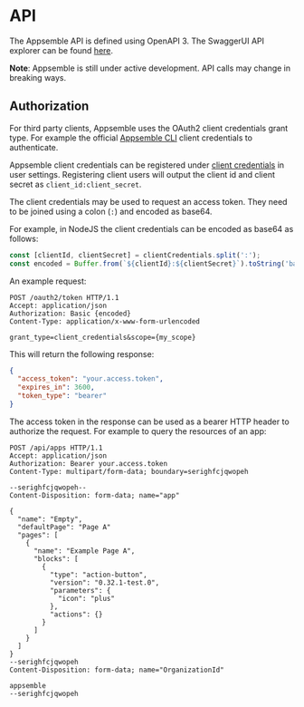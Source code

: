 # API

The Appsemble API is defined using OpenAPI 3. The SwaggerUI API explorer can be found
[here](/api-explorer).

**Note**: Appsemble is still under active development. API calls may change in breaking ways.

## Authorization

For third party clients, Appsemble uses the OAuth2 client credentials grant type. For example the
official [Appsemble CLI](https://www.npmjs.com/package/@appsemble/cli) client credentials to
authenticate.

Appsemble client credentials can be registered under
[client credentials](/settings/client-credentials) in user settings. Registering client users will
output the client id and client secret as `client_id:client_secret`.

The client credentials may be used to request an access token. They need to be joined using a colon
(`:`) and encoded as base64.

For example, in NodeJS the client credentials can be encoded as base64 as follows:

```js copy
const [clientId, clientSecret] = clientCredentials.split(':');
const encoded = Buffer.from(`${clientId}:${clientSecret}`).toString('base64');
```

An example request:

```http
POST /oauth2/token HTTP/1.1
Accept: application/json
Authorization: Basic {encoded}
Content-Type: application/x-www-form-urlencoded

grant_type=client_credentials&scope={my_scope}
```

This will return the following response:

```json
{
  "access_token": "your.access.token",
  "expires_in": 3600,
  "token_type": "bearer"
}
```

The access token in the response can be used as a bearer HTTP header to authorize the request. For
example to query the resources of an app:

```http
POST /api/apps HTTP/1.1
Accept: application/json
Authorization: Bearer your.access.token
Content-Type: multipart/form-data; boundary=serighfcjqwopeh

--serighfcjqwopeh--
Content-Disposition: form-data; name="app"

{
  "name": "Empty",
  "defaultPage": "Page A"
  "pages": [
    {
      "name": "Example Page A",
      "blocks": [
        {
          "type": "action-button",
          "version": "0.32.1-test.0",
          "parameters": {
            "icon": "plus"
          },
          "actions": {}
        }
      ]
    }
  ]
}
--serighfcjqwopeh
Content-Disposition: form-data; name="OrganizationId"

appsemble
--serighfcjqwopeh
```
